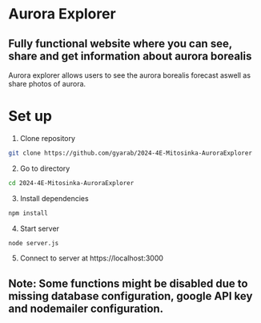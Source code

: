 # Aurora Explorer

## Fully functional website where you can see, share and get information about aurora borealis

Aurora explorer allows users to see the aurora borealis forecast aswell as share photos of aurora.

# Set up

1. Clone repository

```bash
git clone https://github.com/gyarab/2024-4E-Mitosinka-AuroraExplorer
```

2. Go to directory

```bash
cd 2024-4E-Mitosinka-AuroraExplorer
```

3. Install dependencies
```bash
npm install
```

4. Start server
```bash
node server.js
```
5. Connect to server at https://localhost:3000


## Note: Some functions might be disabled due to missing database configuration, google API key and nodemailer configuration.



